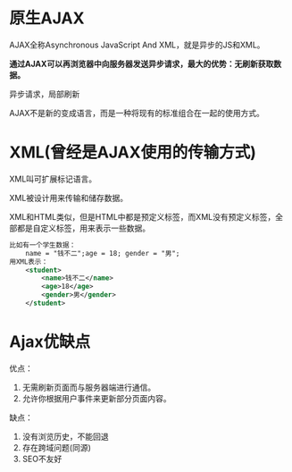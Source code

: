 # 原生AJAX

AJAX全称Asynchronous JavaScript And XML，就是异步的JS和XML。

**通过AJAX可以再浏览器中向服务器发送异步请求，最大的优势：无刷新获取数据。**

异步请求，局部刷新

AJAX不是新的变成语言，而是一种将现有的标准组合在一起的使用方式。

# XML(曾经是AJAX使用的传输方式)

XML叫可扩展标记语言。

XML被设计用来传输和储存数据。

XML和HTML类似，但是HTML中都是预定义标签，而XML没有预定义标签，全部都是自定义标签，用来表示一些数据。

```xml
比如有一个学生数据：
	name = "钱不二";age = 18; gender = "男";
用XML表示：
	<student>
		<name>钱不二</name>
        <age>18</age>
        <gender>男</gender>
	</student>
```

# Ajax优缺点

优点：

1. 无需刷新页面而与服务器端进行通信。
2. 允许你根据用户事件来更新部分页面内容。

缺点：

1. 没有浏览历史，不能回退
2. 存在跨域问题(同源)
3. SEO不友好

